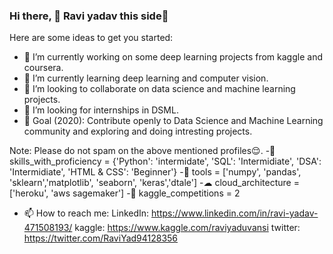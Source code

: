 ### Hi there, 👋 Ravi yadav this side🤗

Here are some ideas to get you started:

- 🔭 I’m currently working on some deep learning projects from kaggle and coursera.
- 🌱 I’m currently learning deep learning and computer vision.
- 👯 I’m looking to collaborate on data science and machine learning projects.
- 🤔 I’m looking for internships in DSML.
- 🎯 Goal (2020): Contribute openly to Data Science and Machine Learning community and exploring and doing intresting projects.


Note: Please do not spam on the above mentioned profiles😌.
-💼 skills_with_proficiency = {'Python': 'intermidate', 'SQL': 'Intermidiate', 'DSA': 'Intermidiate', 'HTML & CSS': 'Beginner'}
-🔧 tools = ['numpy', 'pandas', 'sklearn','matplotlib', 'seaborn', 'keras','dtale']
-☁ cloud_architecture = ['heroku', 'aws sagemaker']
-📒 kaggle_competitions = 2


- 📫 How to reach me:
LinkedIn: https://www.linkedin.com/in/ravi-yadav-471508193/
kaggle: https://www.kaggle.com/raviyaduvansi
twitter: https://twitter.com/RaviYad94128356


